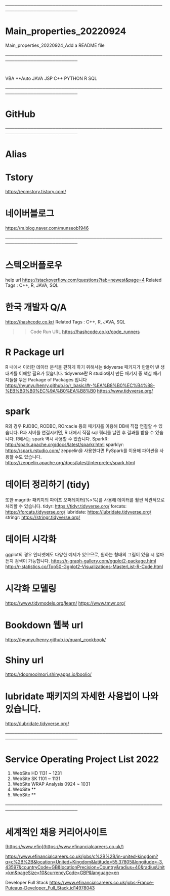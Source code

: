 

─────────────────────────────────────────────────────────────────────────
# Main_properties_20220924
Main_properties_20220924_Add a README file

─────────────────────────────────────────────────────────────────────────
# 
 VBA **Auto
 JAVA
 JSP
 C++
 PYTHON
 R
 SQL
 



─────────────────────────────────────────────────────────────────────────
# GitHub





─────────────────────────────────────────────────────────────────────────
# Alias

# Tstory 
https://eomstory.tistory.com/

# 네이버블로그
https://m.blog.naver.com/munseob1946


─────────────────────────────────────────────────────────────────────────


# 스텍오버플로우
help url https://stackoverflow.com/questions?tab=newest&page=4
Related Tags : C++, R, JAVA, SQL


# 한국 개발자 Q/A
https://hashcode.co.kr/
Related Tags : C++, R, JAVA, SQL
>> Code Run URL
>> https://hashcode.co.kr/code_runners
>> 

# R Package url
 R 내에서 이러한 데이터 분석을 편하게 하기 위해서는 tidyverse 패키지가 만들어 낸 생태계를 이해할 필요가 있습니다. tidyverse란 R studio에서 만든 패키지 중 핵심 패키지들을 묶은   Package of Packages 입니다
   https://hyunyulhenry.github.io/r_basic/#r-%EA%B8%B0%EC%B4%88-%EB%B0%B0%EC%9A%B0%EA%B8%B0
   https://www.tidyverse.org/


# spark
 R의 경우 RJDBC, RODBC, ROrcacle 등의 패키지를 이용해 DB에 직접 연결할 수 있습니다. R과 서버를 연결시키면, R 내에서 직접 sql 쿼리를 날린 후 결과를 받을 수 있습니다.
 R에서는 spark 역시 사용할 수 있습니다.
 SparkR: http://spark.apache.org/docs/latest/sparkr.html
 sparklyr: https://spark.rstudio.com/
 zeppelin을 사용한다면 PySpark를 이용해 파이썬을 사용할 수도 있습니다.
 https://zeppelin.apache.org/docs/latest/interpreter/spark.html
 
 
# 데이터 정리하기 (tidy)
 또한 magrittr 패키지의 파이프 오퍼레이터(%>%)를 사용해 데이터를 훨씬 직관적으로 처리할 수 있습니다.
 tidyr: https://tidyr.tidyverse.org/
 forcats: https://forcats.tidyverse.org/
 lubridate: https://lubridate.tidyverse.org/
 stringr: https://stringr.tidyverse.org/


# 데이터 시각화
 ggplot의 경우 인터넷에도 다양한 예제가 있으므로, 원하는 형태의 그림이 있을 시 얼마든지 검색이 가능합니다.
 https://r-graph-gallery.com/ggplot2-package.html
 http://r-statistics.co/Top50-Ggplot2-Visualizations-MasterList-R-Code.html



# 시각화 모델링 
https://www.tidymodels.org/learn/
https://www.tmwr.org/


# Bookdown 웹북 url 
https://hyunyulhenry.github.io/quant_cookbook/

# Shiny url 
https://doomoolmori.shinyapps.io/boolio/


# lubridate 패키지의 자세한 사용법이 나와 있습니다.
https://lubridate.tidyverse.org/

─────────────────────────────────────────────────────────────────────────




# Service Operating Project List 2022

1. WebSite HD   1131 ~ 1231
2. WebSite SK   1101 ~ 1131
3. WebSite WRAP Analysis  0924 ~ 1031
4. WebSite ** 
5. WebSite ** 





─────────────────────────────────────────────────────────────────────────



# 세계적인 채용 커리어사이트
[https://www.efin](https://www.efinancialcareers.co.uk/)

https://www.efinancialcareers.co.uk/jobs/c%2B%2B/in-united-kingdom?q=c%2B%2B&location=United+Kingdom&latitude=55.37805&longitude=-3.43597&countryCode=GB&locationPrecision=Country&radius=40&radiusUnit=km&pageSize=10&currencyCode=GBP&language=en


 Developer Full Stack
https://www.efinancialcareers.co.uk/jobs-France-Puteaux-Developer_Full_Stack.id14978043



